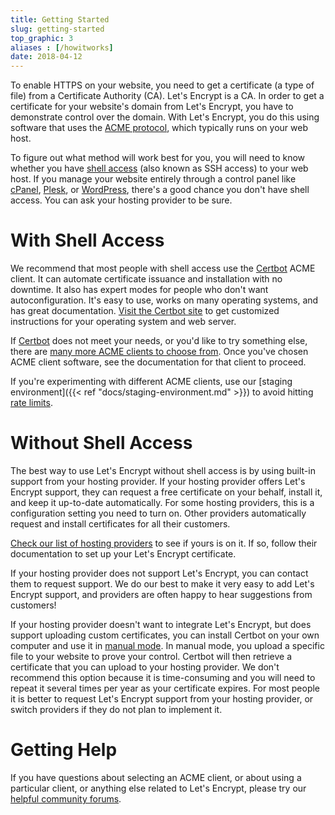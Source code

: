 ```yaml
---
title: Getting Started
slug: getting-started
top_graphic: 3
aliases : [/howitworks]
date: 2018-04-12
---
```


To enable HTTPS on your website, you need to get a certificate (a type of file)
from a Certificate Authority (CA). Let's Encrypt is a CA. In order to get a
certificate for your website's domain from Let's Encrypt, you have to demonstrate
control over the domain. With Let's Encrypt, you do this using software that uses
the [ACME protocol](https://ietf-wg-acme.github.io/acme/), which typically runs
on your web host.

To figure out what method will work best for you, you will need to know whether
you have [shell access](https://en.wikipedia.org/wiki/Shell_account) (also known
as SSH access) to your web host. If you manage your website entirely through a
control panel like [cPanel](https://cpanel.com/), [Plesk](https://www.plesk.com/), or
[WordPress](https://wordpress.org/), there's a good chance you don't have shell
access. You can ask your hosting provider to be sure.

# With Shell Access

We recommend that most people with shell access use the
[Certbot] ACME client. It can automate certificate issuance and installation with no downtime.
It also has expert modes for people who don't want autoconfiguration. It's easy to use,
works on many operating systems, and has great documentation. [Visit the
Certbot site][Certbot] to get customized instructions for your operating system and web server.

If [Certbot] does not meet your needs, or you'd like to try something else, there are
[many more ACME clients to choose from](/docs/client-options/).  Once you've chosen ACME client
software, see the documentation for that client to proceed.

If you're experimenting with different ACME clients, use our
[staging environment]({{< ref "docs/staging-environment.md" >}}) to avoid hitting
[rate limits](/docs/rate-limits/).

[Certbot]: https://certbot.eff.org/  "Certbot"

# Without Shell Access

The best way to use Let's Encrypt without shell access is by using built-in support
from your hosting provider. If your hosting provider offers Let's Encrypt
support, they can request a free certificate on your behalf, install it, and
keep it up-to-date automatically. For some hosting providers, this is a
configuration setting you need to turn on. Other providers automatically
request and install certificates for all their customers.

[Check our list of hosting providers](https://community.letsencrypt.org/t/web-hosting-who-support-lets-encrypt/6920)
to see if yours is on it. If so, follow their documentation to set up your
Let's Encrypt certificate.

If your hosting provider does not support Let's Encrypt, you can contact them to
request support. We do our best to make it very easy to add Let's Encrypt
support, and providers are often happy to hear suggestions from customers!

If your hosting provider doesn't want to integrate Let's Encrypt, but does
support uploading custom certificates, you can install Certbot on your own
computer and use it in [manual mode](https://certbot.eff.org/docs/using.html#manual).
In manual mode, you upload a specific file to your website to prove your
control. Certbot will then retrieve a certificate that you can upload to your
hosting provider. We don't recommend this option because it is time-consuming
and you will need to repeat it several times per year as your certificate
expires. For most people it is better to request Let's Encrypt support from your
hosting provider, or switch providers if they do not plan to implement it.

# Getting Help

If you have questions about selecting an ACME client, or about using a particular client, or anything else related to Let's Encrypt, please try our [helpful community forums](https://community.letsencrypt.org/).
